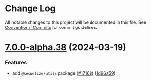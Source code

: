# Change Log

All notable changes to this project will be documented in this file.
See [Conventional Commits](https://conventionalcommits.org) for commit guidelines.

# [7.0.0-alpha.38](https://github.com/sequelize/sequelize/compare/v7.0.0-alpha.37...v7.0.0-alpha.38) (2024-03-19)

### Features

- add `@sequelize/utils` package ([#17168](https://github.com/sequelize/sequelize/issues/17168)) ([1d96a59](https://github.com/sequelize/sequelize/commit/1d96a59b2397f1f7e4b196ea281674d71a697e58))
